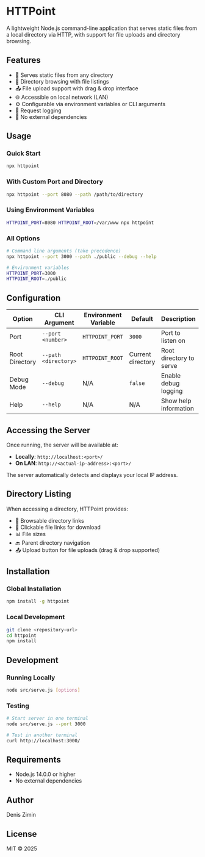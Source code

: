 # HTTPoint

A lightweight Node.js command-line application that serves static files from a local directory via HTTP, with support for file uploads and directory browsing.

## Features

- 🚀 Serves static files from any directory
- 📁 Directory browsing with file listings
- 📤 File upload support with drag & drop interface
- 🌐 Accessible on local network (LAN)
- ⚙️ Configurable via environment variables or CLI arguments
- 📝 Request logging
- 💾 No external dependencies

## Usage

### Quick Start
```bash
npx httpoint
```

### With Custom Port and Directory
```bash
npx httpoint --port 8080 --path /path/to/directory
```

### Using Environment Variables
```bash
HTTPOINT_PORT=8080 HTTPOINT_ROOT=/var/www npx httpoint
```

### All Options
```bash
# Command line arguments (take precedence)
npx httpoint --port 3000 --path ./public --debug --help

# Environment variables
HTTPOINT_PORT=3000
HTTPOINT_ROOT=./public
```

## Configuration

| Option | CLI Argument | Environment Variable | Default | Description |
|--------|--------------|---------------------|---------|-------------|
| Port | `--port <number>` | `HTTPOINT_PORT` | `3000` | Port to listen on |
| Root Directory | `--path <directory>` | `HTTPOINT_ROOT` | Current directory | Root directory to serve |
| Debug Mode | `--debug` | N/A | `false` | Enable debug logging |
| Help | `--help` | N/A | N/A | Show help information |

## Accessing the Server

Once running, the server will be available at:
- **Locally**: `http://localhost:<port>/`
- **On LAN**: `http://<actual-ip-address>:<port>/`

The server automatically detects and displays your local IP address.

## Directory Listing

When accessing a directory, HTTPoint provides:
- 📁 Browsable directory links
- 📄 Clickable file links for download
- 📊 File sizes
- 🔙 Parent directory navigation
- 📤 Upload button for file uploads (drag & drop supported)

## Installation

### Global Installation
```bash
npm install -g httpoint
```

### Local Development
```bash
git clone <repository-url>
cd httpoint
npm install
```

## Development

### Running Locally
```bash
node src/serve.js [options]
```

### Testing
```bash
# Start server in one terminal
node src/serve.js --port 3000

# Test in another terminal
curl http://localhost:3000/
```

## Requirements

- Node.js 14.0.0 or higher
- No external dependencies

## Author

Denis Zimin

## License

MIT © 2025
